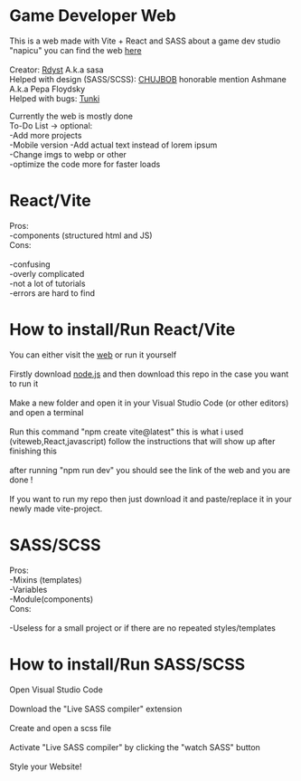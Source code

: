 # Game Developer Web

This is a web made with Vite + React and SASS about a game dev studio "napicu" 
you can find the web [here](https://rdyst.github.io/viteweb/) <br /><br />
Creator: [Rdyst](https://github.com/Rdyst) A.k.a sasa <br />
Helped with design (SASS/SCSS): [CHUJBOB](https://github.com/MartinKonarek29) honorable mention Ashmane A.k.a Pepa Floydsky <br />
Helped with bugs: [Tunki](https://github.com/Tsunaam1) <br />

Currently the web is mostly done <br />
To-Do List -> 
optional: <br />
  -Add more projects <br />
  -Mobile version
  -Add actual text instead of lorem ipsum <br />
  -Change imgs to webp or other <br />
  -optimize the code more for faster loads <br />

# React/Vite
Pros:<br />
-components (structured html and JS)<br />
Cons:<br /><br />
-confusing<br />
-overly complicated<br />
-not a lot of tutorials<br />
-errors are hard to find<br />

# How to install/Run React/Vite
You can either visit the [web](https://rdyst.github.io/viteweb/) or run it yourself <br/><br/>
Firstly download [node.js](https://nodejs.org/en/) and then download this repo in the case you want to run it <br /><br/>
Make a new folder and open it in your Visual Studio Code (or other editors) and open a terminal <br /><br/>
Run this command "npm create vite@latest" this is what i used (viteweb,React,javascript) follow the instructions that will show up after finishing this <br /><br/>
after running "npm run dev" you should see the link of the web and you are done ! <br/><br/>
If you want to run my repo then just download it and paste/replace it in your newly made vite-project.

# SASS/SCSS
Pros:<br />
-Mixins (templates)<br />
-Variables<br />
-Module(components)<br />
Cons:<br /><br />
-Useless for a small project or if there are no repeated styles/templates<br />

# How to install/Run SASS/SCSS
Open Visual Studio Code<br /><br />
Download the "Live SASS compiler" extension<br /><br />
Create and open a scss file<br /><br />
Activate "Live SASS compiler" by clicking the "watch SASS" button<br /><br />
Style your Website!
